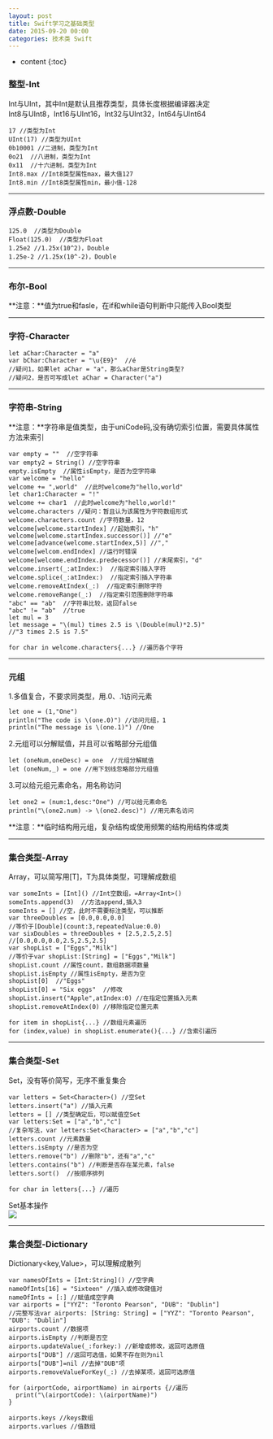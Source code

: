 ```yaml
---
layout: post
title: Swift学习之基础类型
date: 2015-09-20 00:00
categories: 技术类 Swift
---
```


* content
{:toc}

### 整型-Int  
Int与UInt，其中Int是默认且推荐类型，具体长度根据编译器决定  
Int8与UInt8，Int16与UInt16，Int32与UInt32，Int64与UInt64  
   
	17 //类型为Int  
	UInt(17) //类型为UInt  
	0b10001 //二进制，类型为Int  
	0o21  //八进制，类型为Int  
	0x11  //十六进制，类型为Int  
	Int8.max //Int8类型属性max，最大值127
	Int8.min //Int8类型属性min，最小值-128


----------

### 浮点数-Double  
 
	125.0  //类型为Double  
	Float(125.0)  //类型为Float  
	1.25e2 //1.25x(10^2)，Double  
	1.25e-2 //1.25x(10^-2)，Double

----------

### 布尔-Bool

**注意：**值为true和fasle，在if和while语句判断中只能传入Bool类型  

----------

### 字符-Character

	let aChar:Character = "a"
	var bChar:Character = "\u{E9}"  //é
	//疑问1，如果let aChar = "a"，那么aChar是String类型?
	//疑问2，是否可写成let aChar = Character("a")

----------
    
### 字符串-String  

**注意：**字符串是值类型，由于uniCode码,没有确切索引位置，需要具体属性方法来索引

	var empty = ""  //空字符串  
	var empty2 = String() //空字符串 
	empty.isEmpty  //属性isEmpty，是否为空字符串  
	var welcome = "hello"  
	welcome += ",world"  //此时welcome为"hello,world" 
	let char1:Character = "!"
	welcome += char1  //此时welcome为"hello,world!" 
	welcome.characters //疑问：暂且认为该属性为字符数组形式 
	welcome.characters.count //字符数量，12
	welcome[welcome.startIndex] //起始索引，"h"
	welcome[welcome.startIndex.successor()] //"e"
	welcome[advance(welcome.startIndex,5)] //","
	welcome[welcom.endIndex] //运行时错误
	welcome[welcome.endIndex.predecessor()] //末尾索引，"d"
	welcome.insert(_:atIndex:)  //指定索引插入字符  
	welcome.splice(_:atIndex:)  //指定索引插入字符串  
	welcome.removeAtIndex(_:)  //指定索引删除字符
	welcome.removeRange(_:)  //指定索引范围删除字符串
	"abc" == "ab"  //字符串比较，返回false
	"abc" != "ab"  //true
	let mul = 3
	let message = "\(mul) times 2.5 is \(Double(mul)*2.5)"
	//"3 times 2.5 is 7.5"

	for char in welcome.characters{...} //遍历各个字符
	
----------

### 元组  

1.多值复合，不要求同类型，用.0、.1访问元素    

	let one = (1,"One") 
	println("The code is \(one.0)") //访问元组，1
	println("The message is \(one.1)") //One

2.元组可以分解赋值，并且可以省略部分元组值  

	let (oneNum,oneDesc) = one  //元组分解赋值
	let (oneNum,_) = one //用下划线忽略部分元组值

3.可以给元组元素命名，用名称访问  

	let one2 = (num:1,desc:"One") //可以给元素命名
	println("\(one2.num) -> \(one2.desc)") //用元素名访问

**注意：**临时结构用元组，复杂结构或使用频繁的结构用结构体或类  

----------

### 集合类型-Array

Array<T>，可以简写用[T]，T为具体类型，可理解成数组

	var someInts = [Int]() //Int空数组，=Array<Int>()  
	someInts.append(3)  //方法append,插入3  
	someInts = [] //空，此时不需要标注类型，可以推断  
	var threeDoubles = [0.0,0.0,0.0]  
	//等价于[Double](count:3,repeatedValue:0.0)
	var sixDoubles = threeDoubles + [2.5,2.5,2.5]
	//[0.0,0.0,0.0,2.5,2.5,2.5]
	var shopList = ["Eggs","Milk"]
	//等价于var shopList:[String] = ["Eggs","Milk"]
	shopList.count //属性count，数组数据项数量
	shopList.isEmpty //属性isEmpty，是否为空
	shopList[0]  //"Eggs"
	shopList[0] = "Six eggs"  //修改
	shopList.insert("Apple",atIndex:0) //在指定位置插入元素
	shopList.removeAtIndex(0) //移除指定位置元素

	for item in shopList{...} //数组元素遍历
	for (index,value) in shopList.enumerate(){...} //含索引遍历

----------

### 集合类型-Set

Set<T>，没有等价简写，无序不重复集合

	var letters = Set<Character>() //空Set
	letters.insert("a") //插入元素
	letters = [] //类型确定后，可以赋值空Set
	var letters:Set = ["a","b","c"]
	//复杂写法，var letters:Set<Character> = ["a","b","c"]
	letters.count //元素数量
	letters.isEmpty //是否为空
	letters.remove("b") //删除"b"，还有"a","c"
	letters.contains("b") //判断是否存在某元素，false
	letters.sort()  //按顺序排列

	for char in letters{...} //遍历

Set基本操作  
![](https://github.com/HarmonyHu/harmonyhu.github.io/raw/master/_posts/images/SetOperate.jpg)  


----------

### 集合类型-Dictionary  

Dictionary<key,Value>，可以理解成散列

	var namesOfInts = [Int:String]() //空字典  
	nameOfInts[16] = "Sixteen" //插入或修改键值对  
	nameOfInts = [:] //赋值成空字典  
	var airports = ["YYZ": "Toronto Pearson", "DUB": "Dublin"]  
	//完整写法var airports: [String: String] = ["YYZ": "Toronto Pearson", "DUB": "Dublin"]  
	airports.count //数据项  
	airports.isEmpty //判断是否空
	airports.updateValue(_:forkey:) //新增或修改，返回可选原值  
	airports["DUB"] //返回可选值，如果不存在则为nil  
	airports["DUB"]=nil //去掉"DUB"项  
	airports.removeValueForKey(_:) //去掉某项，返回可选原值  
	
	for (airportCode, airportName) in airports {//遍历
	  print("\(airportCode): \(airportName)")
	}

	airports.keys //keys数组  
	airports.varlues //值数组  
